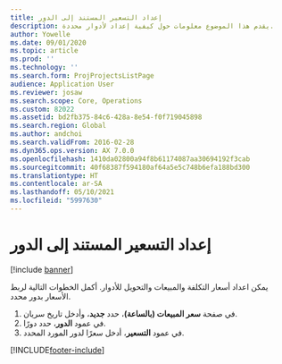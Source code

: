 ```yaml
---
title: إعداد التسعير المستند إلى الدور
description: يقدم هذا الموضوع معلومات حول كيفية إعداد لأدوار محددة.
author: Yowelle
ms.date: 09/01/2020
ms.topic: article
ms.prod: ''
ms.technology: ''
ms.search.form: ProjProjectsListPage
audience: Application User
ms.reviewer: josaw
ms.search.scope: Core, Operations
ms.custom: 82022
ms.assetid: bd2fb375-84c6-428a-8e54-f0f719045898
ms.search.region: Global
ms.author: andchoi
ms.search.validFrom: 2016-02-28
ms.dyn365.ops.version: AX 7.0.0
ms.openlocfilehash: 1410da02800a94f8b61174087aa30694192f3cab
ms.sourcegitcommit: 40f68387f594180af64a5e5c748b6efa188bd300
ms.translationtype: HT
ms.contentlocale: ar-SA
ms.lasthandoff: 05/10/2021
ms.locfileid: "5997630"
---
```

# <a name="set-up-role-based-pricing"></a>إعداد التسعير المستند إلى الدور

[!include [banner](../includes/banner.md)]

يمكن اعداد أسعار التكلفة والمبيعات والتحويل للأدوار. أكمل الخطوات التالية لربط الأسعار بدور محدد.

1. في صفحة **سعر المبيعات (بالساعة)**، حدد **جديد**، وأدخل تاريخ سريان.
2. في عمود **الدور**، حدد دورًا.
3. في عمود **التسعير**، أدخل سعرًا لدور المورد المحدد.


[!INCLUDE[footer-include](../includes/footer-banner.md)]